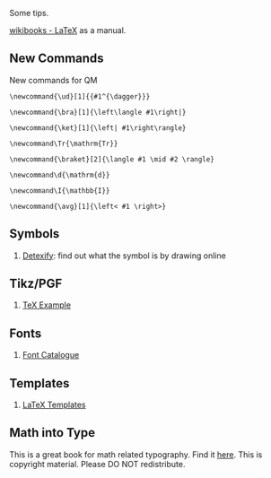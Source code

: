Some tips.

[wikibooks - LaTeX](http://en.wikibooks.org/wiki/LaTeX) as a manual.



## New Commands

New commands for QM

`\newcommand{\ud}[1]{{#1^{\dagger}}}`

`\newcommand{\bra}[1]{\left\langle #1\right|}`

`\newcommand{\ket}[1]{\left| #1\right\rangle}`

`\newcommand\Tr{\mathrm{Tr}}`

`\newcommand{\braket}[2]{\langle #1 \mid #2 \rangle}`

`\newcommand\d{\mathrm{d}}`

`\newcommand\I{\mathbb{I}}`

`\newcommand{\avg}[1]{\left< #1 \right>}`


## Symbols

1. [Detexify](http://detexify.kirelabs.org/classify.html): find out what the symbol is by drawing online

## Tikz/PGF

1. [TeX Example](http://www.texample.net/)

## Fonts

1. [Font Catalogue](http://www.tug.dk/FontCatalogue/seriffonts.html)



## Templates

1. [LaTeX Templates](http://www.latextemplates.com/)


## Math into Type

This is a great book for math related typography. Find it [here](ftp://ftp.ams.org/pub/author-info/documentation/howto/mit-2.pdf). This is copyright material. Please DO NOT redistribute.